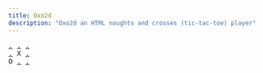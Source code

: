 ```yaml
---
title: Oxo2d 
description: "Oxo2d an HTML noughts and crosses (tic-tac-toe) player"
---
```


<pre class="oxo2d">
<a href="../1i/">.</a> <a href="../3i/">.</a> <a href="../4i/">.</a>
<a href="../7g/">.</a> X <a href="../7k/">.</a>
O <a href="../7q/">.</a> <a href="../7s/">.</a>
</pre>

